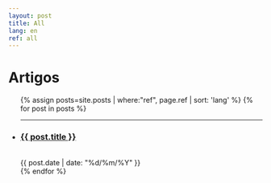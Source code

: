 ```yaml
---
layout: post
title: All
lang: en
ref: all
---
```


<div class="home">


  <h1 class="content-listing-header sans">Artigos</h1>
  <ul class="content-listing ">
  {% assign posts=site.posts | where:"ref", page.ref | sort: 'lang' %}
    {% for post in posts %}
        <li class="listing">
          <hr class="slender">
          <a href="{{ post.url | prepend: site.baseurl }}"><h3 class="contrast">{{ post.title }}</h3></a>
          <br><span class="smaller">{{ post.date | date: "%d/%m/%Y" }}</span>  <br/>
        </li>
    {% endfor %}
  </ul>

</div>
